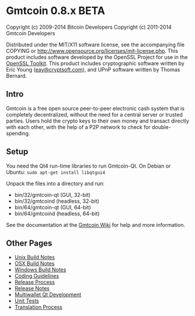 Gmtcoin 0.8.x BETA
====================

Copyright (c) 2009-2014 Bitcoin Developers
Copyright (c) 2011-2014 Gmtcoin Developers

Distributed under the MIT/X11 software license, see the accompanying
file COPYING or http://www.opensource.org/licenses/mit-license.php.
This product includes software developed by the OpenSSL Project for use in the [OpenSSL Toolkit](http://www.openssl.org/). This product includes
cryptographic software written by Eric Young ([eay@cryptsoft.com](mailto:eay@cryptsoft.com)), and UPnP software written by Thomas Bernard.


Intro
---------------------
Gmtcoin is a free open source peer-to-peer electronic cash system that is
completely decentralized, without the need for a central server or trusted
parties.  Users hold the crypto keys to their own money and transact directly
with each other, with the help of a P2P network to check for double-spending.


Setup
---------------------
You need the Qt4 run-time libraries to run Gmtcoin-Qt. On Debian or Ubuntu:
	`sudo apt-get install libqtgui4`

Unpack the files into a directory and run:

- bin/32/gmtcoin-qt (GUI, 32-bit)
- bin/32/gmtcoind (headless, 32-bit)
- bin/64/gmtcoin-qt (GUI, 64-bit)
- bin/64/gmtcoind (headless, 64-bit)

See the documentation at the [Gmtcoin Wiki](http://gmtcoin.info)
for help and more information.


Other Pages
---------------------
- [Unix Build Notes](build-unix.md)
- [OSX Build Notes](build-osx.md)
- [Windows Build Notes](build-msw.md)
- [Coding Guidelines](coding.md)
- [Release Process](release-process.md)
- [Release Notes](release-notes.md)
- [Multiwallet Qt Development](multiwallet-qt.md)
- [Unit Tests](unit-tests.md)
- [Translation Process](translation_process.md)
